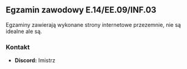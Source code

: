 ## Egzamin zawodowy E.14/EE.09/INF.03
Egzaminy zawierają wykonane strony internetowe przezemnie, nie są idealne ale są.

### Kontakt
- **Discord:** Imistrz
